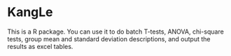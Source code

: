 # KangLe
This is a R package.  You can use it to do batch T-tests, ANOVA, chi-square tests, group mean and standard deviation descriptions, and output the results as excel tables.
